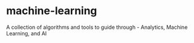 # machine-learning
A collection of algorithms and tools to guide through - Analytics, Machine Learning, and AI 
